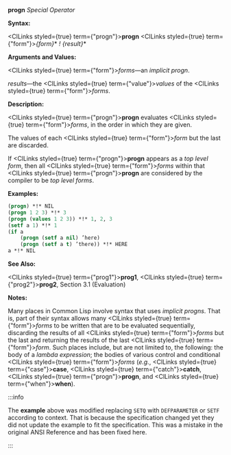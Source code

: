 **progn** *Special Operator*

**Syntax:**

<ClLinks styled={true} term={"progn"}><b>progn</b></ClLinks> <ClLinks styled={true} term={"form"}><i>\{form\}</i></ClLinks>\* *! \{result\}*\*

**Arguments and Values:**

<ClLinks styled={true} term={"form"}><i>forms</i></ClLinks>—an *implicit progn*.

*results*—the <ClLinks styled={true} term={"value"}><i>values</i></ClLinks> of the <ClLinks styled={true} term={"form"}><i>forms</i></ClLinks>.

**Description:**

<ClLinks styled={true} term={"progn"}><b>progn</b></ClLinks> evaluates <ClLinks styled={true} term={"form"}><i>forms</i></ClLinks>, in the order in which they are given.

The values of each <ClLinks styled={true} term={"form"}><i>form</i></ClLinks> but the last are discarded.

If <ClLinks styled={true} term={"progn"}><b>progn</b></ClLinks> appears as a *top level form*, then all <ClLinks styled={true} term={"form"}><i>forms</i></ClLinks> within that <ClLinks styled={true} term={"progn"}><b>progn</b></ClLinks> are considered by the compiler to be *top level forms*.

**Examples:**

```lisp
(progn) *!* NIL 
(progn 1 2 3) *!* 3 
(progn (values 1 2 3)) *!* 1, 2, 3 
(setf a 1) *!* 1 
(if a 
    (progn (setf a nil) ’here) 
    (progn (setf a t) ’there)) *!* HERE 
a *!* NIL 
```

**See Also:**

<ClLinks styled={true} term={"prog1"}><b>prog1</b></ClLinks>, <ClLinks styled={true} term={"prog2"}><b>prog2</b></ClLinks>, Section 3.1 (Evaluation)

**Notes:**

Many places in Common Lisp involve syntax that uses *implicit progns*. That is, part of their syntax allows many <ClLinks styled={true} term={"form"}><i>forms</i></ClLinks> to be written that are to be evaluated sequentially, discarding the results of all <ClLinks styled={true} term={"form"}><i>forms</i></ClLinks> but the last and returning the results of the last <ClLinks styled={true} term={"form"}><i>form</i></ClLinks>. Such places include, but are not limited to, the following: the body of a *lambda expression*; the bodies of various control and conditional <ClLinks styled={true} term={"form"}><i>forms</i></ClLinks> (*e.g.*, <ClLinks styled={true} term={"case"}><b>case</b></ClLinks>, <ClLinks styled={true} term={"catch"}><b>catch</b></ClLinks>, <ClLinks styled={true} term={"progn"}><b>progn</b></ClLinks>, and <ClLinks styled={true} term={"when"}><b>when</b></ClLinks>).

:::info

The **example** above was modified replacing `SETQ` with `DEFPARAMETER` or `SETF` according to context. That is because the specification changed yet they did not update the example to fit the specification. This was a mistake in the original ANSI Reference and has been fixed here.

:::
